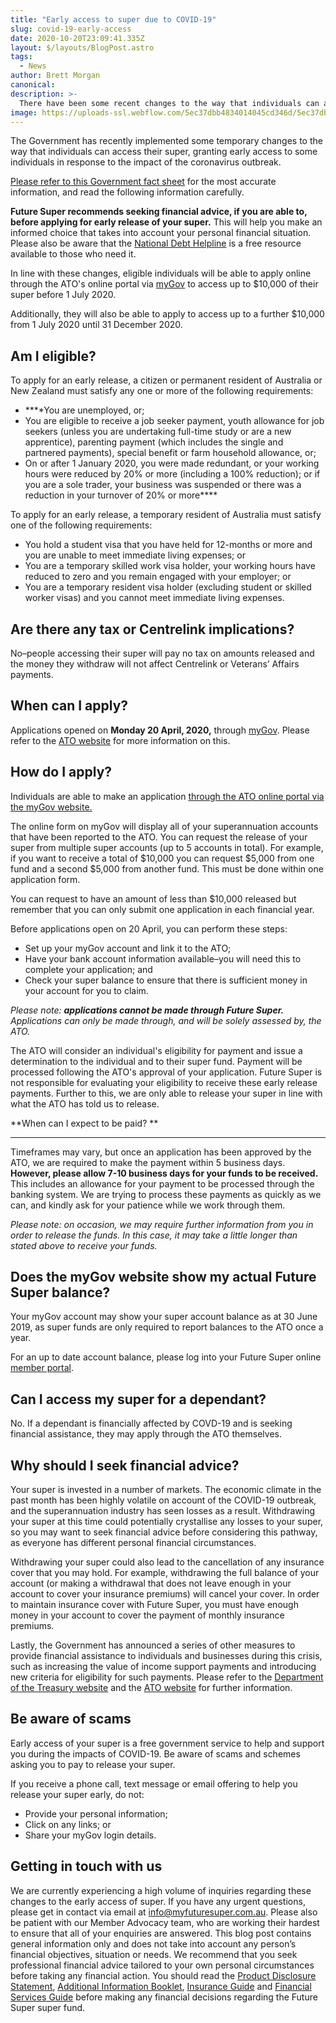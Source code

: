 ```yaml
---
title: "Early access to super due to COVID-19"
slug: covid-19-early-access
date: 2020-10-20T23:09:41.335Z
layout: $/layouts/BlogPost.astro
tags:
  - News
author: Brett Morgan
canonical:
description: >-
  There have been some recent changes to the way that individuals can access their super due to the COVID-19 outbreak.
image: https://uploads-ssl.webflow.com/5ec37dbb4834014045cd346d/5ec37dbc483401ee1fcd3e45_COVID-19%20Blog%20Image.jpg
---
```


The Government has recently implemented some temporary changes to the way that individuals can access their super, granting early access to some individuals in response to the impact of the coronavirus outbreak.

[Please refer to this Government fact sheet](https://treasury.gov.au/sites/default/files/2020-04/Fact_sheet-Early_Access_to_Super.pdf) for the most accurate information, and read the following information carefully.

**Future Super recommends seeking financial advice, if you are able to, before applying for early release of your super.** This will help you make an informed choice that takes into account your personal financial situation. Please also be aware that the [National Debt Helpline](https://ndh.org.au/) is a free resource available to those who need it.

In line with these changes, eligible individuals will be able to apply online through the ATO's online portal via [myGov](https://my.gov.au/LoginServices/main/login?execution=e1s1) to access up to $10,000 of their super before 1 July 2020.

Additionally, they will also be able to apply to access up to a further $10,000 from 1 July 2020 until 31 December 2020.

## **Am I eligible?**

To apply for an early release, a citizen or permanent resident of Australia or New Zealand must satisfy any one or more of the following requirements:

- **‍**You are unemployed, or;
- You are eligible to receive a job seeker payment, youth allowance for job seekers (unless you are undertaking full-time study or are a new apprentice), parenting payment (which includes the single and partnered payments), special benefit or farm household allowance, or;
- On or after 1 January 2020, you were made redundant, or your working hours were reduced by 20% or more (including a 100% reduction); or if you are a sole trader, your business was suspended or there was a reduction in your turnover of 20% or more**‍**

To apply for an early release, a temporary resident of Australia must satisfy one of the following requirements:

- You hold a student visa that you have held for 12-months or more and you are unable to meet immediate living expenses; or
- You are a temporary skilled work visa holder, your working hours have reduced to zero and you remain engaged with your employer; or
- You are a temporary resident visa holder (excluding student or skilled worker visas) and you cannot meet immediate living expenses.

## **Are there any tax or Centrelink implications?**

No–people accessing their super will pay no tax on amounts released and the money they withdraw will not affect Centrelink or Veterans’ Affairs payments.**‍**

## **When can I apply?**

Applications opened on **Monday 20 April, 2020,** through [myGov](https://my.gov.au/LoginServices/main/login?execution=e1s1). Please refer to the [ATO website](https://www.ato.gov.au/Individuals/Super/In-detail/Withdrawing-and-using-your-super/COVID-19-early-release-of-super/) for more information on this.

## **How do I apply?**

Individuals are able to make an application [through the ATO online portal via the myGov website.](https://my.gov.au/)‍

The online form on myGov will display all of your superannuation accounts that have been reported to the ATO. You can request the release of your super from multiple super accounts (up to 5 accounts in total). For example, if you want to receive a total of $10,000 you can request $5,000 from one fund and a second $5,000 from another fund. This must be done within one application form.

You can request to have an amount of less than $10,000 released but remember that you can only submit one application in each financial year.

Before applications open on 20 April, you can perform these steps:

- Set up your myGov account and link it to the ATO;
- Have your bank account information available–you will need this to complete your application; and
- Check your super balance to ensure that there is sufficient money in your account for you to claim.

_Please note:_ **_applications cannot be made through Future Super._** _Applications can only be made through, and will be solely assessed by, the ATO._

The ATO will consider an individual's eligibility for payment and issue a determination to the individual and to their super fund. Payment will be processed following the ATO's approval of your application. Future Super is not responsible for evaluating your eligibility to receive these early release payments. Further to this, we are only able to release your super in line with what the ATO has told us to release.

**When can I expect to be paid?
**

---

Timeframes may vary, but once an application has been approved by the ATO, we are required to make the payment within 5 business days. **However, please allow 7-10 business days for your funds to be received.** This includes an allowance for your payment to be processed through the banking system. We are trying to process these payments as quickly as we can, and kindly ask for your patience while we work through them.

_Please note: on occasion, we may require further information from you in order to release the funds. In this case, it may take a little longer than stated above to receive your funds._

## **Does the myGov website show my actual Future Super balance?**

Your myGov account may show your super account balance as at 30 June 2019, as super funds are only required to report balances to the ATO once a year.

For an up to date account balance, please log into your Future Super online [member portal](https://portal.myfuturesuper.com.au/member/login_1).

## **Can I access my super for a dependant?**

No. If a dependant is financially affected by COVD-19 and is seeking financial assistance, they may apply through the ATO themselves.

## **Why should I seek financial advice?**

Your super is invested in a number of markets. The economic climate in the past month has been highly volatile on account of the COVID-19 outbreak, and the superannuation industry has seen losses as a result. Withdrawing your super at this time could potentially crystallise any losses to your super, so you may want to seek financial advice before considering this pathway, as everyone has different personal financial circumstances.

Withdrawing your super could also lead to the cancellation of any insurance cover that you may hold. For example, withdrawing the full balance of your account (or making a withdrawal that does not leave enough in your account to cover your insurance premiums) will cancel your cover. In order to maintain insurance cover with Future Super, you must have enough money in your account to cover the payment of monthly insurance premiums.

Lastly, the Government has announced a series of other measures to provide financial assistance to individuals and businesses during this crisis, such as increasing the value of income support payments and introducing new criteria for eligibility for such payments. Please refer to the [Department of the Treasury website](https://treasury.gov.au/coronavirus) and the [ATO website](https://www.ato.gov.au/Individuals/Dealing-with-disasters/In-detail/Specific-disasters/COVID-19/) for further information.

## **Be aware of scams**

Early access of your super is a free government service to help and support you during the impacts of COVID-19. Be aware of scams and schemes asking you to pay to release your super.

If you receive a phone call, text message or email offering to help you release your super early, do not:

- Provide your personal information;
- Click on any links; or
- Share your myGov login details.

## Getting in touch with us

We are currently experiencing a high volume of inquiries regarding these changes to the early access of super. If you have any urgent questions, please get in contact via email at [info@myfuturesuper.com.au](mailto:info@myfuturesuper.com.au). Please also be patient with our Member Advocacy team, who are working their hardest to ensure that all of your enquiries are answered.
This blog post contains general information only and does not take into account any person’s financial objectives, situation or needs. We recommend that you seek professional financial advice tailored to your own personal circumstances before taking any financial action. You should read the [Product Disclosure Statement](https://www.myfuturesuper.com.au/pds), [Additional Information Booklet](https://www.myfuturesuper.com.au/aib), [Insurance Guide](https://www.myfuturesuper.com.au/insuranceguide) and [Financial Services Guide](https://www.myfuturesuper.com.au/fsg) before making any financial decisions regarding the Future Super super fund.
